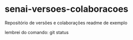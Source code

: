 # senai-versoes-colaboracoes
Repositório de versões e colaborações
readme de  exemplo

lembrei do comando: git status
